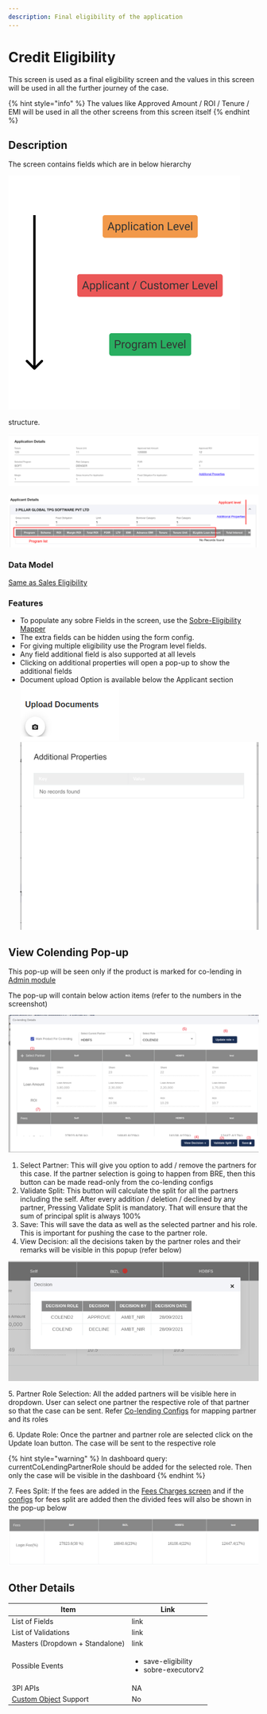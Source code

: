 ```yaml
---
description: Final eligibility of the application
---
```


# Credit Eligibility

This screen is used as a final eligibility screen and the values in this screen will be used in all the further journey of the case.&#x20;

{% hint style="info" %}
The values like Approved Amount / ROI / Tenure / EMI will be used in all the other screens from this screen itself
{% endhint %}

## Description

The screen contains fields which are in below hierarchy

![](<../../.gitbook/assets/image (102).png>)

structure.&#x20;

![Application level](<../../.gitbook/assets/image (103).png>)

![Applicant / Program level](<../../.gitbook/assets/image (104).png>)



### Data Model

[Same as Sales Eligibility](../sales/sales-eligibility.md)

### Features

* To populate any sobre Fields in the screen, use the [Sobre-Eligibility Mapper](../../for-admins/module-level/eligibility-sobre-mapper.md)
* The extra fields can be hidden using the form config.&#x20;
* For giving multiple eligibility use the Program level fields.&#x20;
* Any field additional field is also supported at all levels
* Clicking on additional properties will open a pop-up to show the additional fields
* Document upload Option is available below the Applicant section ![](<../../.gitbook/assets/image (255).png>) ![](<../../.gitbook/assets/image (105).png>)

## View Colending Pop-up

This pop-up will be seen only if the product is marked for co-lending in [Admin module ](../../for-admins/product-level/co-lending-configs.md)

The pop-up will contain below action items (refer to the numbers in the screenshot)&#x20;

![](<../../.gitbook/assets/image (262).png>)

1. Select Partner: This will give you option to add / remove the partners for this case. If the partner selection is going to happen from BRE, then this button can be made read-only from the co-lending configs
2. Validate Split: This button will calculate the split for all the partners including the self. After every addition / deletion / declined by any partner, Pressing Validate Split is mandatory.  That will ensure that the sum of principal split is always 100%
3. Save: This will save the data as well as the selected partner and his role. This is important for pushing the case to the partner role.&#x20;
4. View Decision: all the decisions taken by the partner roles and their remarks will be visible in this popup (refer below)

![](<../../.gitbook/assets/image (239).png>)

5\. Partner Role Selection: All the added partners will be visible here in dropdown. User can select one partner the respective role of that partner so that the case can be sent. Refer [Co-lending Configs](../../for-admins/product-level/co-lending-configs.md) for mapping partner and its roles

6\. Update Role: Once the partner and partner role are selected click on the Update loan button. The case will be sent to the respective role

{% hint style="warning" %}
In dashboard query: currentCoLendingPartnerRole should be added for the selected role. Then only the case will be visible in the dashboard
{% endhint %}

7\. Fees Split: If the fees are added in the [Fees Charges screen](../operations/fees-and-charges.md) and if the [configs](../../for-admins/product-level/co-lending-configs.md#additon-of-fees-for-each-partner) for fees split are added then the divided fees will also be shown in the pop-up below

![](<../../.gitbook/assets/image (268).png>)

## **Other Details**

| **Item**                                                                                                   | **Link**                                                    |
| ---------------------------------------------------------------------------------------------------------- | ----------------------------------------------------------- |
| List of Fields                                                                                             | link                                                        |
| List of Validations                                                                                        | link                                                        |
| Masters (Dropdown + Standalone)                                                                            | link                                                        |
| Possible Events                                                                                            | <ul><li>save-eligibility</li><li>sobre-executorv2</li></ul> |
| 3PI APIs                                                                                                   | NA                                                          |
| [Custom Object](../../for-admins/product-level/custom-objects.md#process-to-create-custom-objects) Support | No                                                          |
